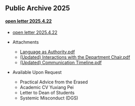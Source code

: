 ## Public Archive 2025

#### [open letter 2025.4.22](https://physix2020.github.io/blogplace/files/openletter2025.4.22.pdf)
  * [open letter 2025.4.22](https://physix2020.github.io/blogplace/files/openletter2025.4.22.pdf)



* Attachments
  * [Language as Authority.pdf](https://physix2020.github.io/blogplace/files/Attachment1_Language_as_Authority_Chair.pdf)
  * [(Updated) Interactions with the Department Chair.pdf](https://physix2020.github.io/blogplace/files/Attachment2_Interactions_with_the_Department_Chair.pdf)
  * [(Updated) Communication Timeline.pdf](https://physix2020.github.io/blogplace/files/Attachment3_Communication_Timeline.pdf)


* Available Upon Request
  * Practical Advice from the Erased
  * Academic CV Yuxiang Pei
  * Letter to Dean of Students
  * Systemic Misconduct (DGS)